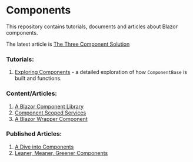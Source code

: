 # Components

This repository contains tutorials, documents and articles about Blazor components.

The latest article is [The Three Component Solution](./Documents/A-Base-Component-Library.md)

### Tutorials:

1. [Exploring Components](./Tutorials/Exploring-Components/Introduction.md) - a detailed exploration of how `ComponentBase` is built and functions.

### Content/Articles:

1. [A Blazor Component Library](./Documents/A-Base-Component-Library.md)
2. [Component Scoped Services](./Documents/Component-Scoped-Services.md)
3. [A Blazor Wrapper Component](./src/Blazr.WrapperComponent/readme.md)

### Published Articles:

1. [A Dive into Components](./Documents/A-Deep-Dive-into-the-Component/index.md)
2. [Leaner, Meaner, Greener Components](./Documents/Leaner-Meaner-Greener-Components.md)
